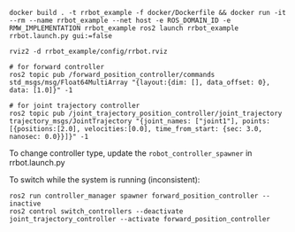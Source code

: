 ```
docker build . -t rrbot_example -f docker/Dockerfile && docker run -it --rm --name rrbot_example --net host -e ROS_DOMAIN_ID -e RMW_IMPLEMENTATION rrbot_example ros2 launch rrbot_example rrbot.launch.py gui:=false

rviz2 -d rrbot_example/config/rrbot.rviz

# for forward controller
ros2 topic pub /forward_position_controller/commands std_msgs/msg/Float64MultiArray "{layout:{dim: [], data_offset: 0}, data: [1.0]}" -1

# for joint trajectory controller
ros2 topic pub /joint_trajectory_position_controller/joint_trajectory trajectory_msgs/JointTrajectory "{joint_names: ["joint1"], points: [{positions:[2.0], velocities:[0.0], time_from_start: {sec: 3.0, nanosec: 0.0}}]}" -1
```

To change controller type, update the `robot_controller_spawner` in rrbot.launch.py

To switch while the system is running (inconsistent):
```
ros2 run controller_manager spawner forward_position_controller --inactive
ros2 control switch_controllers --deactivate joint_trajectory_controller --activate forward_position_controller
```